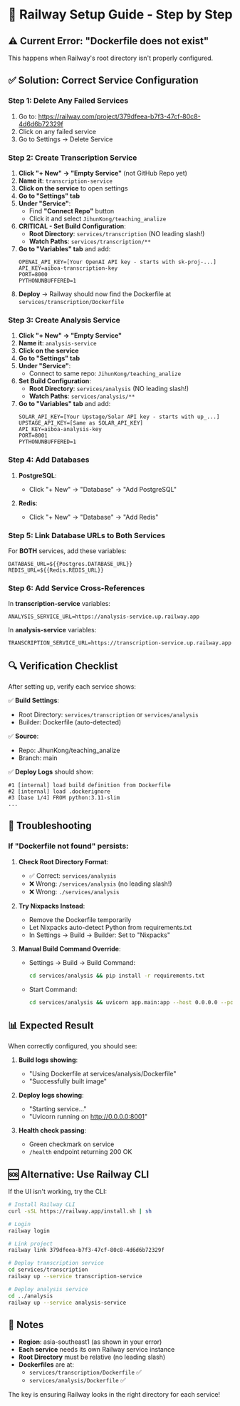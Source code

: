 # 🚀 Railway Setup Guide - Step by Step

## ⚠️ Current Error: "Dockerfile does not exist"

This happens when Railway's root directory isn't properly configured.

## ✅ Solution: Correct Service Configuration

### Step 1: Delete Any Failed Services
1. Go to: https://railway.com/project/379dfeea-b7f3-47cf-80c8-4d6d6b72329f
2. Click on any failed service
3. Go to Settings → Delete Service

### Step 2: Create Transcription Service

1. **Click "+ New" → "Empty Service"** (not GitHub Repo yet)
2. **Name it**: `transcription-service`
3. **Click on the service** to open settings
4. **Go to "Settings" tab**
5. **Under "Service"**:
   - Find **"Connect Repo"** button
   - Click it and select `JihunKong/teaching_analize`
6. **CRITICAL - Set Build Configuration**:
   - **Root Directory**: `services/transcription` (NO leading slash!)
   - **Watch Paths**: `services/transcription/**`
7. **Go to "Variables" tab** and add:
   ```
   OPENAI_API_KEY=[Your OpenAI API key - starts with sk-proj-...]
   API_KEY=aiboa-transcription-key
   PORT=8000
   PYTHONUNBUFFERED=1
   ```
8. **Deploy** → Railway should now find the Dockerfile at `services/transcription/Dockerfile`

### Step 3: Create Analysis Service

1. **Click "+ New" → "Empty Service"**
2. **Name it**: `analysis-service`
3. **Click on the service**
4. **Go to "Settings" tab**
5. **Under "Service"**:
   - Connect to same repo: `JihunKong/teaching_analize`
6. **Set Build Configuration**:
   - **Root Directory**: `services/analysis` (NO leading slash!)
   - **Watch Paths**: `services/analysis/**`
7. **Go to "Variables" tab** and add:
   ```
   SOLAR_API_KEY=[Your Upstage/Solar API key - starts with up_...]
   UPSTAGE_API_KEY=[Same as SOLAR_API_KEY]
   API_KEY=aiboa-analysis-key
   PORT=8001
   PYTHONUNBUFFERED=1
   ```

### Step 4: Add Databases

1. **PostgreSQL**:
   - Click "+ New" → "Database" → "Add PostgreSQL"
   
2. **Redis**:
   - Click "+ New" → "Database" → "Add Redis"

### Step 5: Link Database URLs to Both Services

For **BOTH** services, add these variables:
```
DATABASE_URL=${{Postgres.DATABASE_URL}}
REDIS_URL=${{Redis.REDIS_URL}}
```

### Step 6: Add Service Cross-References

In **transcription-service** variables:
```
ANALYSIS_SERVICE_URL=https://analysis-service.up.railway.app
```

In **analysis-service** variables:
```
TRANSCRIPTION_SERVICE_URL=https://transcription-service.up.railway.app
```

## 🔍 Verification Checklist

After setting up, verify each service shows:

✅ **Build Settings**:
- Root Directory: `services/transcription` or `services/analysis`
- Builder: Dockerfile (auto-detected)

✅ **Source**:
- Repo: JihunKong/teaching_analize
- Branch: main

✅ **Deploy Logs** should show:
```
#1 [internal] load build definition from Dockerfile
#2 [internal] load .dockerignore
#3 [base 1/4] FROM python:3.11-slim
...
```

## 🐛 Troubleshooting

### If "Dockerfile not found" persists:

1. **Check Root Directory Format**:
   - ✅ Correct: `services/analysis`
   - ❌ Wrong: `/services/analysis` (no leading slash!)
   - ❌ Wrong: `./services/analysis`

2. **Try Nixpacks Instead**:
   - Remove the Dockerfile temporarily
   - Let Nixpacks auto-detect Python from requirements.txt
   - In Settings → Build → Builder: Set to "Nixpacks"

3. **Manual Build Command Override**:
   - Settings → Build → Build Command:
     ```bash
     cd services/analysis && pip install -r requirements.txt
     ```
   - Start Command:
     ```bash
     cd services/analysis && uvicorn app.main:app --host 0.0.0.0 --port $PORT
     ```

## 📊 Expected Result

When correctly configured, you should see:

1. **Build logs showing**:
   - "Using Dockerfile at services/analysis/Dockerfile"
   - "Successfully built image"

2. **Deploy logs showing**:
   - "Starting service..."
   - "Uvicorn running on http://0.0.0.0:8001"

3. **Health check passing**:
   - Green checkmark on service
   - `/health` endpoint returning 200 OK

## 🆘 Alternative: Use Railway CLI

If the UI isn't working, try the CLI:

```bash
# Install Railway CLI
curl -sSL https://railway.app/install.sh | sh

# Login
railway login

# Link project
railway link 379dfeea-b7f3-47cf-80c8-4d6d6b72329f

# Deploy transcription service
cd services/transcription
railway up --service transcription-service

# Deploy analysis service  
cd ../analysis
railway up --service analysis-service
```

## 📝 Notes

- **Region**: asia-southeast1 (as shown in your error)
- **Each service** needs its own Railway service instance
- **Root Directory** must be relative (no leading slash)
- **Dockerfiles** are at:
  - `services/transcription/Dockerfile` ✅
  - `services/analysis/Dockerfile` ✅

The key is ensuring Railway looks in the right directory for each service!